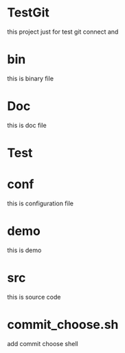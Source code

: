 # TestGit
this project just for test git connect and 

# bin
this is binary file

# Doc
this is doc file

# Test

# conf
this is configuration file

# demo
this is demo 

# src
this is source code

# commit_choose.sh
add commit choose shell
